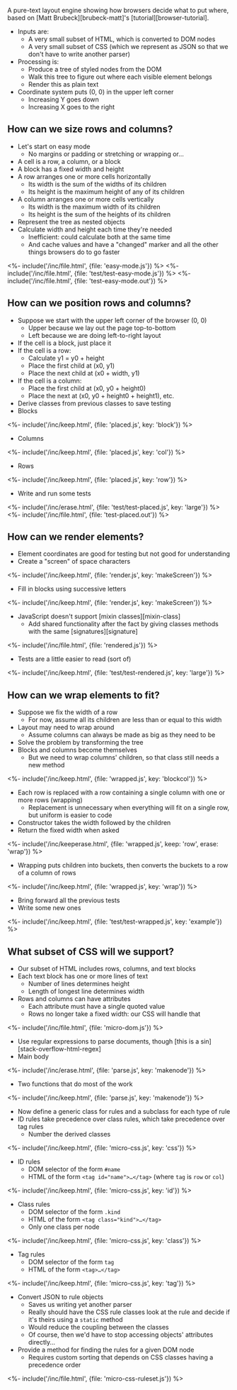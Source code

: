 ---
---

A pure-text layout engine showing how browsers decide what to put where,
based on [Matt Brubeck][brubeck-matt]'s [tutorial][browser-tutorial].

-   Inputs are:
    -   A very small subset of HTML, which is converted to <g key="dom">DOM</g> nodes
    -   A very small subset of CSS (which we represent as JSON so that we don't have to write another parser)
-   Processing is:
    -   Produce a tree of styled nodes from the DOM
    -   Walk this tree to figure out where each visible element belongs
    -   Render this as plain text
-   Coordinate system puts (0, 0) in the upper left corner
    -   Increasing Y goes down
    -   Increasing X goes to the right

## How can we size rows and columns?

-   Let's start on <g key="easy_mode">easy mode</g>
    -   No margins or padding or stretching or wrapping or…
-   A cell is a row, a column, or a block
-   A block has a fixed width and height
-   A row arranges one or more cells horizontally
    -   Its width is the sum of the widths of its children
    -   Its height is the maximum height of any of its children
-   A column arranges one or more cells vertically
    -   Its width is the maximum width of its children
    -   Its height is the sum of the heights of its children
-   Represent the tree as nested objects
-   Calculate width and height each time they're needed
    -   Inefficient: could calculate both at the same time
    -   And cache values and have a "changed" marker and all the other things browsers do to go faster

<%- include('/inc/file.html', {file: 'easy-mode.js'}) %>
<%- include('/inc/file.html', {file: 'test/test-easy-mode.js'}) %>
<%- include('/inc/file.html', {file: 'test-easy-mode.out'}) %>

## How can we position rows and columns?

-   Suppose we start with the upper left corner of the browser (0, 0)
    -   Upper because we lay out the page top-to-bottom
    -   Left because we are doing left-to-right layout
-   If the cell is a block, just place it
-   If the cell is a row:
    -   Calculate y1 = y0 + height
    -   Place the first child at (x0, y1)
    -   Place the next child at (x0 + width, y1)
-   If the cell is a column:
    -   Place the first child at (x0, y0 + height0)
    -   Place the next at (x0, y0 + height0 + height1), etc.
-   Derive classes from previous classes to save testing
-   Blocks

<%- include('/inc/keep.html', {file: 'placed.js', key: 'block'}) %>

-   Columns

<%- include('/inc/keep.html', {file: 'placed.js', key: 'col'}) %>

-   Rows

<%- include('/inc/keep.html', {file: 'placed.js', key: 'row'}) %>

-   Write and run some tests

<%- include('/inc/erase.html', {file: 'test/test-placed.js', key: 'large'}) %>
<%- include('/inc/file.html', {file: 'test-placed.out'}) %>

## How can we render elements?

-   Element coordinates are good for testing but not good for understanding
-   Create a "screen" of space characters

<%- include('/inc/keep.html', {file: 'render.js', key: 'makeScreen'}) %>

-   Fill in blocks using successive letters

<%- include('/inc/keep.html', {file: 'render.js', key: 'makeScreen'}) %>

-   JavaScript doesn't support [mixin classes][mixin-class]
    -   Add shared functionality after the fact by giving classes methods with the same [signatures][signature]

<%- include('/inc/file.html', {file: 'rendered.js'}) %>

-   Tests are a little easier to read (sort of)

<%- include('/inc/keep.html', {file: 'test/test-rendered.js', key: 'large'}) %>

## How can we wrap elements to fit?

-   Suppose we fix the width of a row
    -   For now, assume all its children are less than or equal to this width
-   Layout may need to wrap around
    -   Assume columns can always be made as big as they need to be
-   Solve the problem by transforming the tree
-   Blocks and columns become themselves
    -   But we need to wrap columns' children, so that class still needs a new method

<%- include('/inc/keep.html', {file: 'wrapped.js', key: 'blockcol'}) %>

-   Each row is replaced with a row containing a single column with one or more rows (wrapping)
    -   Replacement is unnecessary when everything will fit on a single row, but uniform is easier to code
-   Constructor takes the width followed by the children
-   Return the fixed width when asked

<%- include('/inc/keeperase.html', {file: 'wrapped.js', keep: 'row', erase: 'wrap'}) %>

-   Wrapping puts children into buckets, then converts the buckets to a row of a column of rows

<%- include('/inc/keep.html', {file: 'wrapped.js', key: 'wrap'}) %>

-   Bring forward all the previous tests
-   Write some new ones

<%- include('/inc/keep.html', {file: 'test/test-wrapped.js', key: 'example'}) %>

## What subset of CSS will we support?

-   Our subset of HTML includes rows, columns, and text blocks
-   Each text block has one or more lines of text
    -   Number of lines determines height
    -   Length of longest line determines width
-   Rows and columns can have attributes
    -   Each attribute must have a single quoted value
    -   Rows no longer take a fixed width: our CSS will handle that

<%- include('/inc/file.html', {file: 'micro-dom.js'}) %>

-   Use regular expressions to parse documents, though [this is a sin][stack-overflow-html-regex]
-   Main body

<%- include('/inc/erase.html', {file: 'parse.js', key: 'makenode'}) %>

-   Two functions that do most of the work

<%- include('/inc/keep.html', {file: 'parse.js', key: 'makenode'}) %>

-   Now define a generic class for rules and a subclass for each type of rule
-   ID rules take precedence over class rules, which take precedence over tag rules
    -   Number the derived classes

<%- include('/inc/keep.html', {file: 'micro-css.js', key: 'css'}) %>

-   ID rules
    -   <g key="dom_selector">DOM selector</g> of the form `#name`
    -   HTML of the form `<tag id="name">…</tag>` (where `tag` is `row` or `col`)

<%- include('/inc/keep.html', {file: 'micro-css.js', key: 'id'}) %>

-   Class rules
    -   DOM selector of the form `.kind`
    -   HTML of the form `<tag class="kind">…</tag>`
    -   Only one class per node

<%- include('/inc/keep.html', {file: 'micro-css.js', key: 'class'}) %>

-   Tag rules
    -   DOM selector of the form `tag`
    -   HTML of the form `<tag>…</tag>`

<%- include('/inc/keep.html', {file: 'micro-css.js', key: 'tag'}) %>

-   Convert JSON to rule objects
    -   Saves us writing yet another parser
    -   Really should have the CSS rule classes look at the rule and decide if it's theirs using a `static` method
    -   Would reduce the <g key="coupling">coupling</g> between the classes
    -   Of course, then we'd have to stop accessing objects' attributes directly…
-   Provide a method for finding the rules for a given DOM node
    -   Requires custom sorting that depends on CSS classes having a precedence order

<%- include('/inc/file.html', {file: 'micro-css-ruleset.js'}) %>
